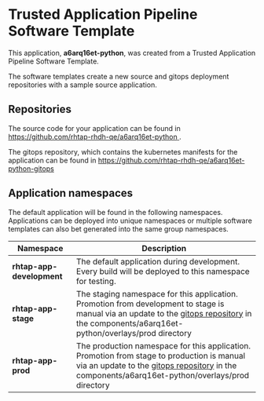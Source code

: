# Trusted Application Pipeline Software Template

This application, **a6arq16et-python**, was created from a Trusted Application Pipeline Software Template.

The software templates create a new source and gitops deployment repositories with a sample source application. 

## Repositories

The source code for your application can be found in [https://github.com/rhtap-rhdh-qe/a6arq16et-python ](https://github.com/rhtap-rhdh-qe/a6arq16et-python ).
 
The gitops repository, which contains the kubernetes manifests for the application can be found in 
[https://github.com/rhtap-rhdh-qe/a6arq16et-python-gitops ](https://github.com/rhtap-rhdh-qe/a6arq16et-python-gitops ) 

## Application namespaces 

The default application will be found in the following namespaces. Applications can be deployed into unique namespaces or multiple software templates can also bet generated into the same group namespaces.  

|  Namespace   |  Description   |  
| -------- | -------- |   
| **rhtap-app-development** | The default application during development. Every build will be deployed to this namespace for testing. | 
| **rhtap-app-stage** | The staging namespace for this application. Promotion from development to stage is manual via an update to the [gitops repository](https://github.com/rhtap-rhdh-qe/a6arq16et-python-gitops ) in the components/a6arq16et-python/overlays/prod directory |  
| **rhtap-app-prod** | The production namespace for this application. Promotion from stage to production is manual via an update to the [gitops repository](https://github.com/rhtap-rhdh-qe/a6arq16et-python-gitops ) in the components/a6arq16et-python/overlays/prod directory | 